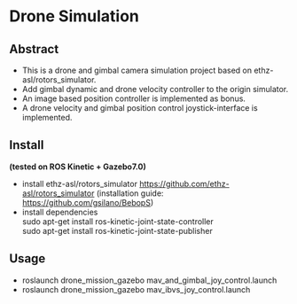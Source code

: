 # Drone Simulation
## Abstract
+ This is a drone and gimbal camera simulation project based on ethz-asl/rotors_simulator.  
+ Add gimbal dynamic and drone velocity controller to the origin simulator.  
+ An image based position controller is implemented as bonus.
+ A drone velocity and gimbal position control joystick-interface is implemented.
## Install
__(tested on ROS Kinetic + Gazebo7.0)__
+ install ethz-asl/rotors_simulator https://github.com/ethz-asl/rotors_simulator (installation guide: https://github.com/gsilano/BebopS)
+ install dependencies  
sudo apt-get install ros-kinetic-joint-state-controller  
sudo apt-get install ros-kinetic-joint-state-publisher
## Usage
+ roslaunch drone_mission_gazebo mav_and_gimbal_joy_control.launch
+ roslaunch drone_mission_gazebo mav_ibvs_joy_control.launch
